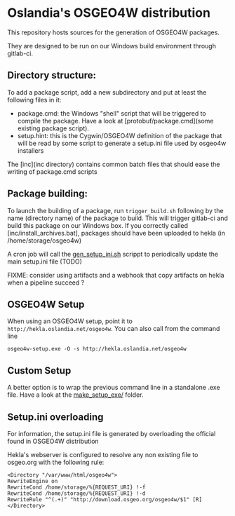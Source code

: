 Oslandia's OSGEO4W distribution
===============================

This repository hosts sources for the generation of OSGEO4W packages.

They are designed to be run on our Windows build environment through gitlab-ci.

Directory structure:
--------------------

To add a package script, add a new subdirectory and put at least the following files in it:
- package.cmd: the Windows "shell" script that will be triggered to compile the package. Have a look at [protobuf/package.cmd](some existing package script).
- setup.hint: this is the Cygwin/OSGEO4W definition of the package that will be read by some script to generate a setup.ini file used by osgeo4w installers

The [inc](inc directory) contains common batch files that should ease the writing of package.cmd scripts

Package building:
-----------------

To launch the building of a package, run `trigger_build.sh` following by the name (directory name) of the package to build. This will trigger gitlab-ci and
build this package on our Windows box. If you correctly called [inc/install_archives.bat], packages should have been uploaded to hekla (in /home/storage/osgeo4w)

A cron job will call the [gen_setup_ini.sh](gen_setup_ini.sh) scrippt to periodically update the main setup.ini file (TODO)

FIXME: consider using artifacts and a webhook that copy artifacts on hekla when a pipeline succeed ?

OSGEO4W Setup
-------------

When using an OSGEO4W setup, point it to `http://hekla.oslandia.net/osgeo4w`.
You can also call from the command line
```
osgeo4w-setup.exe -O -s http://hekla.oslandia.net/osgeo4w
```

Custom Setup
------------

A better option is to wrap the previous command line in a standalone .exe file. Have a look at the [make_setup_exe/](make_setup_exe) folder.

Setup.ini overloading
---------------------

For information, the setup.ini file is generated by overloading the official found in OSGEO4W distribution

Hekla's webserver is configured to resolve any non existing file to osgeo.org with the following rule:

```
<Directory "/var/www/html/osgeo4w">
RewriteEngine on
RewriteCond /home/storage/%{REQUEST_URI} !-f
RewriteCond /home/storage/%{REQUEST_URI} !-d
RewriteRule "^(.+)" "http://download.osgeo.org/osgeo4w/$1" [R]
</Directory>
```
